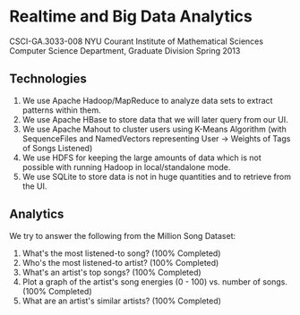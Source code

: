 Realtime and Big Data Analytics
=========
CSCI-GA.3033-008
NYU Courant Institute of Mathematical Sciences
Computer Science Department, Graduate Division
Spring 2013

Technologies
-----------
1. We use Apache Hadoop/MapReduce to analyze data sets to extract patterns within them.
2. We use Apache HBase to store data that we will later query from our UI.
3. We use Apache Mahout to cluster users using K-Means Algorithm (with SequenceFiles and NamedVectors representing User -> Weights of Tags of Songs Listened)
4. We use HDFS for keeping the large amounts of data which is not possible with running Hadoop in local/standalone mode.
5. We use SQLite to store data is not in huge quantities and to retrieve from the UI.

Analytics 
---------
We try to answer the following from the Million Song Dataset:

1. What's the most listened-to song? (100% Completed)
2. Who's the most listened-to artist? (100% Completed)
3. What's an artist's top songs? (100% Completed)
4. Plot a graph of the artist's song energies (0 - 100) vs. number of songs. (100% Completed)
5. What are an artist's similar artists? (100% Completed)
